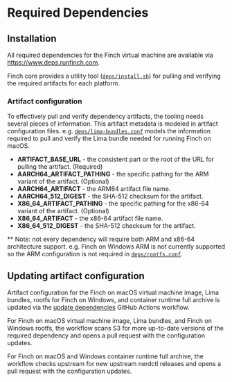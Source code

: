 # Required Dependencies

## Installation

All required dependencies for the Finch virtual machine are
available via https://www.deps.runfinch.com.

Finch core provides a utility tool ([`deps/install.sh`](../deps/install.sh)) for pulling and verifying the required artifacts for each platform.

### Artifact configuration

To effectively pull and verify dependency artifacts, the tooling
needs several pieces of information. This artifact metadata is
modeled in artifact configuration files. e.g. [`deps/lima-bundles.conf`](../deps/lima-bundles.conf)
models the information required to pull and verify the Lima bundle
needed for running Finch on macOS.

* **ARTIFACT_BASE_URL** - the consistent part or the root of the
URL for pulling the artifact. (Required)
* **AARCH64_ARTIFACT_PATHING** - the specific pathing for the ARM
variant of the artifact. (Optional)
* **AARCH64_ARTIFACT** - the ARM64 artifact file name.
* **AARCH64_512_DIGEST** - the SHA-512 checksum for the artifact.
* **X86_64_ARTIFACT_PATHING** - the specific pathing for the
x86-64 variant of the artifact. (Optional)
* **X86_64_ARTIFACT** - the x86-64 artifact file name.
* **X86_64_512_DIGEST** - the SHA-512 checksum for the artifact.

** Note: not every dependency will require both ARM and x86-64 
architecture support. e.g. Finch on Windows ARM is not currently 
supported so the ARM configuration is not required in
[`deps/rootfs.conf`](../deps/rootfs.conf).

## Updating artifact configuration

Artifact configuration for the Finch on macOS virtual machine image,
Lima bundles, rootfs for Finch on Windows, and
container runtime full archive is updated via the 
[update dependencies](../.github/workflows/update-dependencies.yaml)
GitHub Actions workflow. 

For Finch on macOS virtual machine image, Lima bundles, and Finch on Windows rootfs,
the workflow scans S3 for more up-to-date versions of the required dependency and 
opens a pull request with the configuration updates.

For Finch on macOS and Windows container runtime full archive, the workflow checks
upstream for new upstream nerdctl releases and opens a pull request with the configuration
updates.
